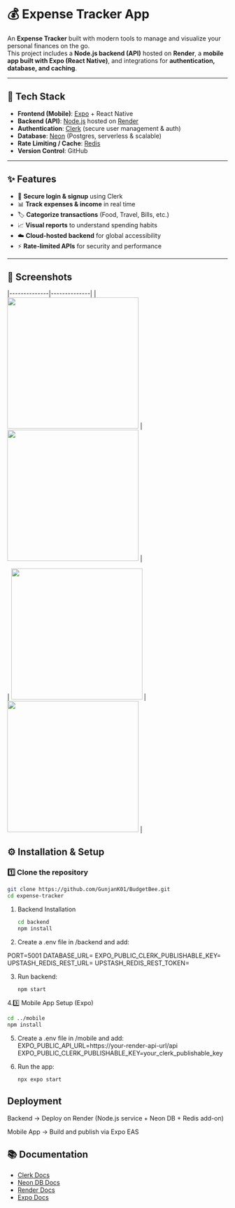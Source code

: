 # 💰 Expense Tracker App

An **Expense Tracker** built with modern tools to manage and visualize your personal finances on the go.  
This project includes a **Node.js backend (API)** hosted on **Render**, a **mobile app built with Expo (React Native)**, and integrations for **authentication, database, and caching**.

---

## 🚀 Tech Stack

- **Frontend (Mobile)**: [Expo](https://expo.dev) + React Native  
- **Backend (API)**: [Node.js](https://nodejs.org) hosted on [Render](https://render.com)  
- **Authentication**: [Clerk](https://clerk.com) (secure user management & auth)  
- **Database**: [Neon](https://neon.tech) (Postgres, serverless & scalable)  
- **Rate Limiting / Cache**: [Redis](https://redis.io)  
- **Version Control**: GitHub  

---

## ✨ Features

- 🔐 **Secure login & signup** using Clerk  
- 📊 **Track expenses & income** in real time  
- 🏷️ **Categorize transactions** (Food, Travel, Bills, etc.)  
- 📈 **Visual reports** to understand spending habits  
- ☁️ **Cloud-hosted backend** for global accessibility  
- ⚡ **Rate-limited APIs** for security and performance

---
## 📸 Screenshots


|--------------|--------------|
| <img width="300" src="https://github.com/user-attachments/assets/faae7410-c2b1-42db-bd90-da1b7b104c48" /> | <img width="300" src="https://github.com/user-attachments/assets/5674c441-f232-467e-bfbb-fca37b7f2b6e" /> |

| <img width="300" src="https://github.com/user-attachments/assets/c476cbb1-a8c4-4ae7-9666-3ca5e49712d5" /> | <img width="300" src="https://github.com/user-attachments/assets/098978b0-1d53-4a22-9b3b-1af944e7e4b7" /> |




## ⚙️ Installation & Setup

### 1️⃣ Clone the repository

```bash
git clone https://github.com/GunjanK01/BudgetBee.git
cd expense-tracker


```
1. Backend Installation
   ```bash
   cd backend
   npm install
   ```
2. Create a .env file in /backend and add:
   
PORT=5001
DATABASE_URL=
EXPO_PUBLIC_CLERK_PUBLISHABLE_KEY=
UPSTASH_REDIS_REST_URL=
UPSTASH_REDIS_REST_TOKEN=

3. Run backend:
   ```bash
   npm start
   ```
4.3️⃣ Mobile App Setup (Expo)
```bash
cd ../mobile
npm install
```
5. Create a .env file in /mobile and add:
   EXPO_PUBLIC_API_URL=https://your-render-api-url/api
   EXPO_PUBLIC_CLERK_PUBLISHABLE_KEY=your_clerk_publishable_key
   
6. Run the app:
   ```bash
   npx expo start
   ```
## Deployment

Backend → Deploy on Render
 (Node.js service + Neon DB + Redis add-on)

Mobile App → Build and publish via Expo EAS

## 📚 Documentation

- [Clerk Docs](https://clerk.com/docs)  
- [Neon DB Docs](https://neon.tech/docs)  
- [Render Docs](https://render.com/docs)  
- [Expo Docs](https://docs.expo.dev)  


